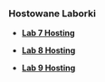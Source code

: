 ### Hostowane Laborki

- **[Lab 7 Hosting](https://straybeing.github.io/lab7/)**  

- **[Lab 8 Hosting](https://straybeing.github.io/lab8/)**

- **[Lab 9 Hosting](https://straybeing.github.io/lab9/#/lab9r)**  
